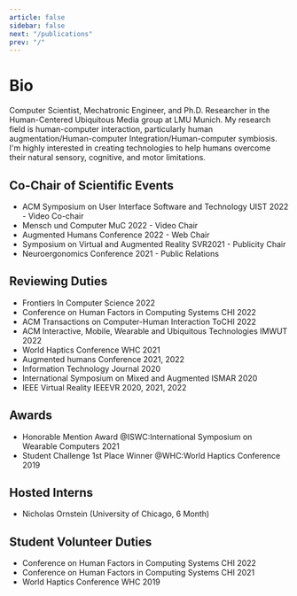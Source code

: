 ```yaml
---
article: false
sidebar: false
next: "/publications"
prev: "/"
---
```


# Bio

Computer Scientist, Mechatronic Engineer, and Ph.D. Researcher in the Human-Centered Ubiquitous Media group at LMU Munich. My research field is human-computer interaction, particularly human augmentation/Human-computer Integration/Human-computer symbiosis. I'm highly interested in creating technologies to help humans overcome their natural sensory, cognitive, and motor limitations.

<Badge text="Member IEEE Technical Committee on Haptics" vertical="middle"/> <Badge text="Hive-lab" vertical="middle"/> 

## Co-Chair of Scientific Events

- ACM Symposium on User Interface Software and Technology UIST 2022 - Video Co-chair
- Mensch und Computer MuC 2022 - Video Chair
- Augmented Humans Conference 2022 - Web Chair
- Symposium on Virtual and Augmented Reality SVR2021 - Publicity Chair
- Neuroergonomics Conference 2021 - Public Relations

## Reviewing Duties

- Frontiers In Computer Science 2022
- Conference on Human Factors in Computing Systems CHI 2022
- ACM Transactions on Computer-Human Interaction ToCHI 2022
- ACM Interactive, Mobile, Wearable and Ubiquitous Technologies IMWUT 2022
- World Haptics Conference WHC 2021
- Augmented humans Conference 2021, 2022
- Information Technology Journal 2020
- International Symposium on Mixed and Augmented ISMAR 2020
- IEEE Virtual Reality IEEEVR 2020, 2021, 2022


## Awards

- Honorable Mention Award @ISWC:International Symposium on Wearable Computers 2021
- Student Challenge 1st Place Winner @WHC:World Haptics Conference 2019

## Hosted Interns

- Nicholas Ornstein (University of Chicago, 6 Month)
## Student Volunteer Duties

- Conference on Human Factors in Computing Systems CHI 2022
- Conference on Human Factors in Computing Systems CHI 2021
- World Haptics Conference WHC 2019





